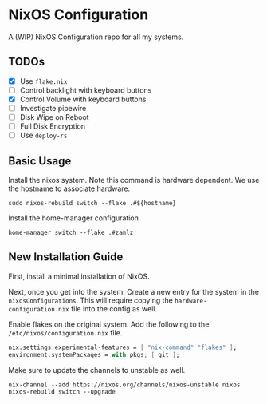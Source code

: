 # NixOS Configuration

A (WIP) NixOS Configuration repo for all my systems.

## TODOs

- [x] Use `flake.nix` 
- [ ] Control backlight with keyboard buttons
- [x] Control Volume with keyboard buttons
- [ ] Investigate pipewire
- [ ] Disk Wipe on Reboot
- [ ] Full Disk Encryption
- [ ] Use `deploy-rs`

## Basic Usage

Install the nixos system. Note this command is hardware dependent. We use the
hostname to associate hardware.

```shell
sudo nixos-rebuild switch --flake .#${hostname}
```


Install the home-manager configuration

```shell
home-manager switch --flake .#zamlz
```

## New Installation Guide

First, install a minimal installation of NixOS.

Next, once you get into the system. Create a new entry for the system in the
`nixosConfigurations`. This will require copying the
`hardware-configuration.nix` file into the config as well.

Enable flakes on the original system. Add the following to the
`/etc/nixos/configuration.nix` file.

```nix
nix.settings.experimental-features = [ "nix-command" "flakes" ];
environment.systemPackages = with pkgs; [ git ];
```

Make sure to update the channels to unstable as well.

```shell
nix-channel --add https://nixos.org/channels/nixos-unstable nixos
nixos-rebuild switch --upgrade
```
